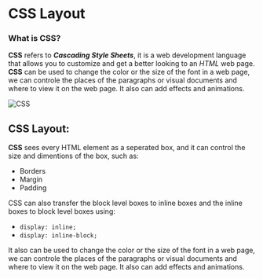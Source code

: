 # CSS Layout

### What is CSS?
**CSS** refers to ***Cascading Style Sheets***, it is a web development language that allows you to customize and get a better looking to an *HTML* web page.
**CSS** can be used to change the color or the size of the font in a web page, we can controle the places of the paragraphs or visual documents and where to view it on the web page. It also can add effects and animations.

![CSS](https://www.freetutorialsplus.com/css-tutorial/images/css-illustration.png)

## CSS Layout:
**CSS** sees every HTML element as a seperated box, and it can control the size and dimentions of the box, such as:
* Borders
* Margin
* Padding

CSS can also transfer the block level boxes to inline boxes and the inline boxes to block level boxes using:
* `display: inline;`
* `display: inline-block;`

It also can be used to change the color or the size of the font in a web page, we can controle the places of the paragraphs or visual documents and where to view it on the web page. It also can add effects and animations.